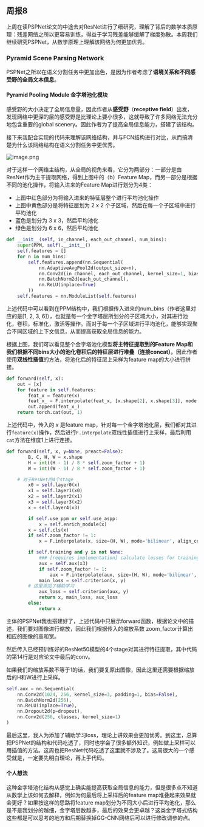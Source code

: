 ## 周报8

上周在读PSPNet论文的中途去对ResNet进行了细研究，理解了背后的数学本质原理：残差网络之所以更容易训练，得益于学习残差能够缓解了梯度弥散。本周我们继续研究PSPNet，从数学原理上理解该网络为何更加优秀。

### Pyramid Scene Parsing Network

PSPNet之所以在语义分割任务中更加出色，是因为作者考虑了**语境关系和不同感受野的全局文本信息**。

#### Pyramid Pooling Module  金字塔池化模块

感受野的大小决定了全局信息量，因此作者从**感受野**（**receptive field**）出发，发现网络中更深的层的感受野是比理论上要小很多，这就导致了许多网络无法充分地包含重要的global scenery。因此作者为了提高全局信息能力，搭建了该结构。

接下来我配合实现的代码来理解该网络结构，并与FCN结构进行对比，从而搞清楚为什么该网络结构在语义分割任务中更优秀。

![image.png](assets/image-20210927022724-k6jqj4f.png)

对于这样一个网络主结构，从全局的视角来看，它分为两部分：一部分是由ResNet作为主干提取网络，得到上图中的（b）Feature Map，而另一部分是根据不同的池化操作，将输入进来的Feature Map进行划分为4类：

* 上图中红色部分为将输入进来的特征层整个进行平均池化操作
* 上图中黄色部分是将特征层划为 2 x 2 个子区域，然后在每一个子区域中进行平均池化
* 蓝色是划分为 3 x 3，然后平均池化
* 绿色是划分为 6 x 6，然后平均池化

```python
def __init__(self, in_channel, each_out_channel, num_bins):
    super(PPM, self).__init__()
    self.features = []
    for n in num_bins:
        self.features.append(nn.Sequential(
            nn.AdaptiveAvgPool2d(output_size=n),
            nn.Conv2d(in_channel, each_out_channel, kernel_size=1, bias=False),
            nn.BatchNorm2d(each_out_channel),
            nn.ReLU(inplace=True)
        ))
    self.features = nn.ModuleList(self.features)
```

上述代码中可以看到在PPM结构中，我们根据传入进来的num_bins（作者这里对应的是[1, 2, 3, 6]），也就是每一个金字塔层所划分的子区域大小，对其进行池化，卷积，标准化，激活等操作。而对于每一个子区域进行平均池化，能够实现聚合不同区域的上下文信息，从而提高获取全局信息的能力。

根据上图，我们可以看见整个金字塔池化模型**将主特征提取到的Feature Map和我们根据不同bins大小的池化卷积后的特征层进行堆叠（连接concat）**。因此作者使用**双线性插值**的方法，将池化后的特征层上采样为feature map的大小进行拼接。

```python
def forward(self, x):
    out = [x]
    for feature in self.features:
        feat_x = feature(x)
        feat_x_ = F.interpolate(feat_x, [x.shape[2], x.shape[3]], mode = 'bilinear', align_corners = True)
        out.append(feat_x_)
    return torch.cat(out, 1)
```

上述代码中，传入的 $x$ 是feature map，针对每一个金字塔池化层，我们都对其进行`feature(x)`操作，然后进行`F.interpolate`双线性插值进行上采样，最后利用`cat`方法在维度1上进行连接。

```python
def forward(self, x, y=None, preact=False):
        B, C, H, W = x.shape
        H = int((H - 1) / 8 * self.zoom_factor + 1)
        W = int((W - 1) / 8 * self.zoom_factor + 1)

	# 对于ResNet的4个stage
        x0 = self.layer0(x)
        x1 = self.layer1(x0)
        x2 = self.layer2(x1)
        x3 = self.layer3(x2)
        x = self.layer4(x3)

        if self.use_ppm or self.use_aspp:
            x = self.enrich_module(x)
        x = self.cls(x)
        if self.zoom_factor != 1:
            x = F.interpolate(x, size=(H, W), mode='bilinear', align_corners=True)

        if self.training and y is not None:
            ### [requires implementation] calculate losses for training
            aux = self.aux(x3)
            if self.zoom_factor != 1:
                aux = F.interpolate(aux, size=(H, W), mode='bilinear', align_corners=True)
            main_loss = self.criterion(x, y)
	    # 这里添加了辅助学习
            aux_loss = self.criterion(aux, y)
            return x, main_loss, aux_loss
        else:
            return x
```

主体的PSPNet我也搭建好了，上述代码中只展示forward函数，根据论文中的描述，我们要对图像进行缩放，因此我们根据传入的缩放系数 zoom_factor计算出相应的图像的高和宽。

然后传入已经预训练好的ResNet50模型的4个stage对其进行特征提取，其中代码的第14行是对应论文中最后的conv。

如果我们的缩放系数不等于1的话，我们要复原出图像，因此这里还需要根据缩放后的H和W进行上采样。

```python
self.aux = nn.Sequential(
    nn.Conv2d(1024, 256, kernel_size=3, padding=1, bias=False),
    nn.BatchNorm2d(256),
    nn.ReLU(inplace=True),
    nn.Dropout2d(p=dropout),
    nn.Conv2d(256, classes, kernel_size=1)
)
```

最后这里，我人为添加了辅助学习loss，理论上讲效果会更加优秀。到这里，总算把PSPNet的结构和代码吃透了，同时也学会了很多额外知识，例如做上采样可以用插值的方法。这周也把ResNet代码吃透了这里就不涉及了。这周很大的一个感受就是，一定要先明白理论，再上手代码。

#### 个人想法

这种金字塔池化结构从感觉上确实能提高获取全局信息的能力，但是很多点不知道从数学上该如何去解释，例如为何最后将上采样后的feature map堆叠起来效果就会更好？如果按这样的思路将feature map划分为不同大小后进行平均池化，那么是不是我划分的越细，金字塔层数越多，最后的效果会更卓越？这类金字塔式结构这些都是可以思考的地方和后期替换掉GG-CNN网络后可以进行修改调参的点。